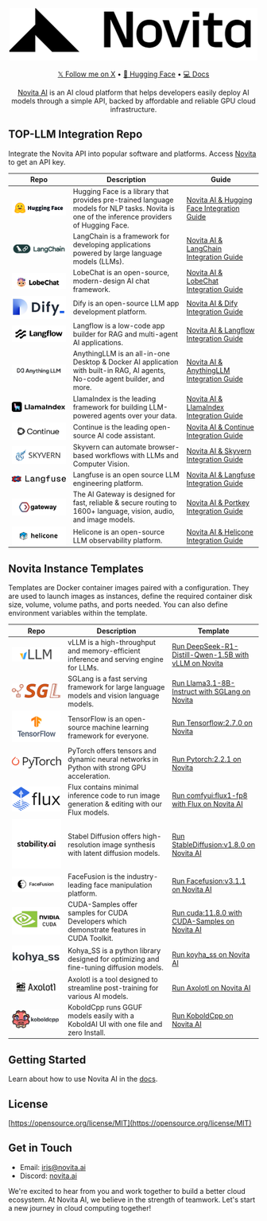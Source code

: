 <div align="center">
<img width="500px" src="static/logo.png" alt="Novita CollabHub" />

[𝕏 Follow me on X](https://x.com/novita_labs?utm_source=github_collabhub&utm_medium=readme&utm_campaign=collab) • [🤗 Hugging Face](https://huggingface.co/novita?utm_source=github_collabhub&utm_medium=readme&utm_campaign=collab) • [💻 Docs](https://novita.ai/docs/guides/introduction?utm_source=github_collabhub&utm_medium=readme&utm_campaign=collab)

[Novita AI](https://novita.ai?utm_source=github_collabhub&utm_medium=readme&utm_campaign=collab) is an AI cloud platform that helps developers easily deploy AI models through a simple API, backed by affordable and reliable GPU cloud infrastructure.
</div>


## **TOP-LLM Integration Repo**

Integrate the Novita API into popular software and platforms. Access [Novita](https://novita.ai/settings/key-management?utm_source=github_collabhub&utm_medium=readme&utm_campaign=collab) to get an API key.

<table>
  <thead>
    <tr>
      <th><strong>Repo</strong></th>
      <th><strong>Description</strong></th>
      <th><strong>Guide</strong></th>
    </tr>
  </thead>
  <tbody>
    <tr>
      <td width="200"><a href="https://github.com/huggingface"><img style="display: block;" src="static/hf.png" /></a></td>
      <td width="370">Hugging Face is a library that provides pre-trained language models for NLP tasks. Novita is one of the inference providers of Hugging Face.</td>
      <td width="200"><a target="_blank" href="https://novita.ai/docs/guides/huggingface?utm_source=github_collabhub&utm_medium=readme&utm_campaign=collab">Novita AI & Hugging Face Integration Guide</a></td>
    </tr>
    <tr>
      <td width="200"><a href="https://github.com/langchain-ai/langchain"><img style="display: block;" src="static/langchain.png" /></a></td>
      <td width="370">LangChain is a framework for developing applications powered by large language models (LLMs).</td>
      <td width="200"><a target="_blank" href="https://novita.ai/docs/guides/langchain?utm_source=github_collabhub&utm_medium=readme&utm_campaign=collab">Novita AI & LangChain Integration Guide</a></td>
    </tr>
    <tr>
      <td width="200"><a href="https://github.com/lobehub/lobe-chat"><img style="display: block;" src="static/lobechat.png" /></a></td>
      <td width="370">LobeChat is an open-source, modern-design AI chat framework.</td>
      <td width="200"><a target="_blank" href="https://novita.ai/docs/guides/lobechat?utm_source=github_collabhub&utm_medium=readme&utm_campaign=collab">Novita AI & LobeChat Integration Guide</a></td>
    </tr>
    <tr>
      <td width="200"><a href="https://github.com/langgenius/dify"><img style="display: block;" src="static/dify.png" /></a></td>
      <td width="370">Dify is an open-source LLM app development platform.</td>
      <td width="200"><a target="_blank" href="https://novita.ai/docs/guides/dify?utm_source=github_collabhub&utm_medium=readme&utm_campaign=collab">Novita AI & Dify Integration Guide</a></td>
    </tr>
    <tr>
      <td width="200"><a href="https://github.com/langflow-ai/langflow"><img style="display: block;" src="static/langflow.png" /></a></td>
      <td width="370">Langflow is a low-code app builder for RAG and multi-agent AI applications.</td>
      <td width="200"><a target="_blank" href="https://novita.ai/docs/guides/langflow?utm_source=github_collabhub&utm_medium=readme&utm_campaign=collab">Novita AI & Langflow Integration Guide</a></td>
    </tr>
    <tr>
      <td width="200"><a href="https://github.com/Mintplex-Labs/anything-llm"><img style="display: block;" src="static/anythingllm.png" /></a></td>
      <td width="370">AnythingLLM is an all-in-one Desktop & Docker AI application with built-in RAG, AI agents, No-code agent builder, and more.</td>
      <td width="200"><a target="_blank" href="https://novita.ai/docs/guides/anythingllm?utm_source=github_collabhub&utm_medium=readme&utm_campaign=collab">Novita AI & AnythingLLM Integration Guide</a></td>
    </tr>
    <tr>
      <td width="200"><a href="https://github.com/run-llama/llama_index"><img style="display: block;" src="static/llamaindex.png" /></a></td>
      <td width="370">LlamaIndex is the leading framework for building LLM-powered agents over your data.</td>
      <td width="200"><a target="_blank" href="https://novita.ai/docs/guides/llamaindex?utm_source=github_collabhub&utm_medium=readme&utm_campaign=collab">Novita AI & LlamaIndex Integration Guide</a></td>
    </tr>
    <tr>
      <td width="200"><a href="https://github.com/continuedev/continue"><img style="display: block;" src="static/continue.png" /></a></td>
      <td width="370">Continue is the leading open-source AI code assistant.</td>
      <td width="200"><a target="_blank" href="https://novita.ai/docs/guides/continue?utm_source=github_collabhub&utm_medium=readme&utm_campaign=collab">Novita AI & Continue Integration Guide</a></td>
    </tr>
    <tr>
      <td width="200"><a href="https://github.com/Skyvern-AI/skyvern"><img style="display: block;" src="static/skyvern.png" /></a></td>
      <td width="370">Skyvern can automate browser-based workflows with LLMs and Computer Vision.</td>
      <td width="200"><a target="_blank" href="https://novita.ai/docs/guides/skyvern?utm_source=github_collabhub&utm_medium=readme&utm_campaign=collab">Novita AI & Skyvern Integration Guide</a></td>
    </tr>
    <tr>
      <td width="200"><a href="https://github.com/langfuse/langfuse"><img style="display: block;" src="static/langfuse.png" /></a></td>
      <td width="370">Langfuse is an open source LLM engineering platform. </td>
      <td width="200"><a target="_blank" href="https://novita.ai/docs/guides/langfuse?utm_source=github_collabhub&utm_medium=readme&utm_campaign=collab">Novita AI & Langfuse Integration Guide</a></td>
    </tr>
    <tr>
      <td width="200"><a href="https://github.com/Portkey-AI/gateway"><img style="display: block;" src="static/gateway.png" /></a></td>
      <td width="370">The AI Gateway is designed for fast, reliable & secure routing to 1600+ language, vision, audio, and image models.</td>
      <td width="200"><a target="_blank" href="https://novita.ai/docs/guides/portkey?utm_source=github_collabhub&utm_medium=readme&utm_campaign=collab">Novita AI & Portkey Integration Guide</a></td>
    </tr>
    <tr>
      <td width="200"><a href="https://github.com/Helicone/helicone"><img style="display: block;" src="static/helicone.png" /></a></td>
      <td width="370">Helicone is an open-source LLM observability platform.</td>
      <td width="200"><a target="_blank" href="https://novita.ai/docs/guides/helicone?utm_source=github_collabhub&utm_medium=readme&utm_campaign=collab">Novita AI & Helicone Integration Guide</a></td>
    </tr>
  </tbody>
</table>

## **Novita Instance Templates**

Templates are Docker container images paired with a configuration. They are used to launch images as instances, define the required container disk size, volume, volume paths, and ports needed. You can also define environment variables within the template.

<table>
  <thead>
    <tr>
      <th><strong>Repo</strong></th>
      <th><strong>Description</strong></th>
      <th><strong>Template</strong></th>
    </tr>
  </thead>
  <tbody>
    <tr>
      <td width="200"><a href="https://github.com/vllm-project/vllm"><img src="static/vllm.png" /></a></td>
      <td width="370">vLLM is a high-throughput and memory-efficient inference and serving engine for LLMs.</td>
      <td width="200"><a target="_blank" href="https://novita.ai/gpus-console/explore?templateId=304&utm_source=github_collabhub&utm_medium=readme&utm_campaign=collab">Run DeepSeek-R1-Distill-Qwen-1.5B with vLLM on Novita</a></td>
    </tr>
    <tr>
      <td width="200"><a href="https://github.com/sgl-project/sglang"><img src="static/sglang.png" /></a></td>
      <td width="370">SGLang is a fast serving framework for large language models and vision language models.</td>
      <td width="200"><a target="_blank" href="https://novita.ai/gpus-console/explore?templateId=310&utm_source=github_collabhub&utm_medium=readme&utm_campaign=collab">Run Llama3.1-8B-Instruct with SGLang on Novita</a></td>
    </tr>
    <tr>
      <td width="200"><a href="https://github.com/tensorflow/tensorflow"><img src="static/tensorflow.png" /></a></td>
      <td width="370">TensorFlow is an open-source machine learning framework for everyone.</td>
      <td width="200"><a target="_blank" href="https://novita.ai/gpus-console/explore?templateId=269&utm_source=github_collabhub&utm_medium=readme&utm_campaign=collab">Run Tensorflow:2.7.0 on Novita</a></td>
    </tr>
    <tr>
      <td width="200"><a href="https://github.com/pytorch/pytorch"><img src="static/pytorch.png" /></a></td>
      <td width="370">PyTorch offers tensors and dynamic neural networks in Python with strong GPU acceleration.</td>
      <td width="200"><a target="_blank" href="https://novita.ai/gpus-console/explore?templateId=268&utm_source=github_collabhub&utm_medium=readme&utm_campaign=collab">Run Pytorch:2.2.1 on Novita</a></td>
    </tr>
    <tr>
      <td width="200"><a href="https://github.com/black-forest-labs/flux"><img src="static/flux.png" /></a></td>
      <td width="370">Flux contains minimal inference code to run image generation & editing with our Flux models.</td>
      <td width="200"><a target="_blank" href="https://novita.ai/gpus-console/explore?templateId=301&utm_source=github_collabhub&utm_medium=readme&utm_campaign=collab">Run comfyui:flux1-fp8 with Flux on Novita AI</a></td>
    </tr>
    <tr>
      <td width="200"><a href="https://github.com/Stability-AI/stablediffusion"><img src="static/stable-diffusion.png" /></a></td>
      <td width="370">Stabel Diffusion offers high-resolution image synthesis with latent diffusion models.</td>
      <td width="200"><a target="_blank" href="https://novita.ai/gpus-console/explore?templateId=298&utm_source=github_collabhub&utm_medium=readme&utm_campaign=collab">Run StableDiffusion:v1.8.0 on Novita AI</a></td>
    </tr>
    <tr>
      <td width="200"><a href="https://github.com/facefusion/facefusion"><img src="static/face-fusion.png" /></a></td>
      <td width="370">FaceFusion is the industry-leading face manipulation platform.</td>
      <td width="200"><a target="_blank" href="https://novita.ai/gpus-console/explore?templateId=299&utm_source=github_collabhub&utm_medium=readme&utm_campaign=collab">Run Facefusion:v3.1.1  on Novita AI</a></td>
    </tr>
    <tr>
      <td width="200"><a href="https://github.com/NVIDIA/cuda-samples"><img src="static/cuda-samples.png" /></a></td>
      <td width="370">CUDA-Samples offer samples for CUDA Developers which demonstrate features in CUDA Toolkit.</td>
      <td width="200"><a target="_blank" href="https://novita.ai/gpus-console/explore?templateId=270&utm_source=github_collabhub&utm_medium=readme&utm_campaign=collab">Run cuda:11.8.0 with CUDA-Samples on Novita AI</a></td>
    </tr>
    <tr>
      <td width="200"><a href="https://github.com/bmaltais/kohya_ss"><img src="static/kohya_ss.png" /></a></td>
      <td width="370">Kohya_SS is a python library designed for optimizing and fine-tuning diffusion models.</td>
      <td width="200"><a target="_blank" href="https://novita.ai/gpus-console/explore?templateId=312&productId=4&utm_source=github_collabhub&utm_medium=readme&utm_campaign=collab">Run koyha_ss on Novita AI</a></td>
    </tr>
    <tr>
      <td width="200"><a href="https://github.com/axolotl-ai-cloud/axolotl"><img src="static/axolotl.png" /></a></td>
      <td width="370">Axolotl is a tool designed to streamline post-training for various AI models.</td>
      <td width="200"><a target="_blank" href="https://novita.ai/gpus-console/explore?templateId=311&productId=4&utm_source=github_collabhub&utm_medium=readme&utm_campaign=collab">Run Axolotl on Novita AI</a></td>
    </tr>
    <tr>
      <td width="200"><a href="https://github.com/LostRuins/koboldcpp"><img src="static/kobold-cpp.png" /></a></td>
      <td width="370">KoboldCpp runs GGUF models easily with a KoboldAI UI with one file and zero Install.</td>
      <td width="200"><a target="_blank" href="https://novita.ai/gpus-console/explore?templateId=300&productId=4&utm_source=github_collabhub&utm_medium=readme&utm_campaign=collab">Run KoboldCpp on Novita AI</a></td>
    </tr>
  </tbody>
</table>

## **Getting Started**

Learn about how to use Novita AI in the [docs](https://novita.ai/docs/guides/introduction?utm_source=github_collabhub&utm_medium=readme&utm_campaign=collab).

## **License**

[https://opensource.org/license/MIT](https://opensource.org/license/MIT)

## **Get in Touch**

- Email:  [iris@novita.ai](mailto:iris@novita.ai)
- Discord: [novita.ai](https://discord.com/invite/a3vd9r3uET)

We're excited to hear from you and work together to build a better cloud ecosystem. At Novita AI, we believe in the strength of teamwork. Let's start a new journey in cloud computing together!
